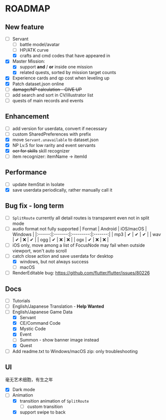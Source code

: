 # ROADMAP

## New feature
- [ ] Servant
  - [ ] battle model/avatar
  - [ ] HP/ATK curve
  - [x] crafts and cmd codes that have appeared in
- [x] Master Mission: 
  - [x] support **and** / **or** inside one mission
  - [x] related quests, sorted by mission target counts
- [x] Experience cards and qp cost when leveling up
- [x] Patch dataset.json online
- [ ] ~~damage/NP calculation - GIVE UP~~
- [ ] add search and sort in CV/illustrator list
- [ ] quests of main records and events

## Enhancement
- [ ] add version for userdata, convert if necessary
- [ ] custom SharedPreferences with prefix
- [x] move `Servant.unavailable` to dataset.json
- [x] NP Lv.5 for low rarity and event servants
- [x] ~~ocr for skills~~ skill recognizer
- [ ] item recognizer: itemName -> itemId

## Performance
- [ ] update itemStat in Isolate
- [x] save userdata periodically, rather manually call it

## Bug fix - long term
- [ ] `SplitRoute` currently all detail routes is transparent even not in split mode
- [ ] audio format not fully supported
  | Format | Android | iOS/macOS | Windows |
  |:------:|:-------:|:---------:|:-------:|
  |  mp3   |    ✔    |     ✔     |    ✔    |
  |  wav   |    ✔    |     ❌    |    ✔    |
  |  ogg   |    ✔    |     ❌    |    ❌    |
  |  ogx   |    ✔    |     ❌    |    ❌    |
- [ ] iOS only, move among a list of FocusNode may fail when outside viewport, won't auto scroll
- [ ] catch close action and save userdata for desktop
  - [x] windows, but not always success
  - [ ] macOS
- [ ] RenderEditable bug: https://github.com/flutter/flutter/issues/80226

## Docs
- [ ] Tutorials
- [ ] English/Japanese Translation - **Help Wanted**
- [ ] English/Japanese Game Data
  - [x] Servant
  - [x] CE/Command Code
  - [x] Mystic Code
  - [x] Event
  - [ ] Summon - show banner image instead
  - [x] Quest
- [ ] Add readme.txt to Windows/macOS zip: only troubleshooting

## UI
毫无艺术细胞，有生之年
- [x] Dark mode
- [ ] Animation
    - [x] transition animation of `SplitRoute`
      - [ ] custom transition
    - [x] support swipe to back
